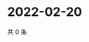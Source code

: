 # 2022-02-20

共 0 条

<!-- BEGIN WEIBO -->
<!-- 最后更新时间 Sun Feb 20 2022 19:13:39 GMT+0800 (China Standard Time) -->

<!-- END WEIBO -->
